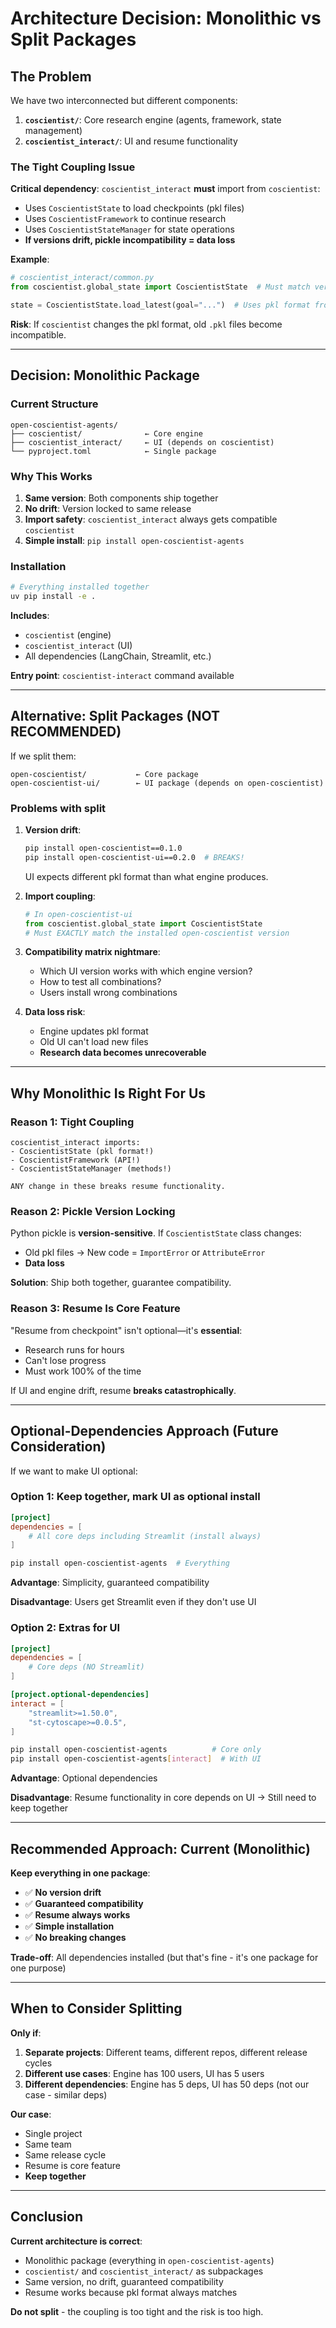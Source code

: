 # Architecture Decision: Monolithic vs Split Packages

## The Problem

We have two interconnected but different components:
1. **`coscientist/`**: Core research engine (agents, framework, state management)
2. **`coscientist_interact/`**: UI and resume functionality

### The Tight Coupling Issue

**Critical dependency**: `coscientist_interact` **must** import from `coscientist`:
- Uses `CoscientistState` to load checkpoints (pkl files)
- Uses `CoscientistFramework` to continue research
- Uses `CoscientistStateManager` for state operations
- **If versions drift, pickle incompatibility = data loss**

**Example**:
```python
# coscientist_interact/common.py
from coscientist.global_state import CoscientistState  # Must match version!

state = CoscientistState.load_latest(goal="...")  # Uses pkl format from coscientist
```

**Risk**: If `coscientist` changes the pkl format, old `.pkl` files become incompatible.

---

## Decision: Monolithic Package

### Current Structure

```
open-coscientist-agents/
├── coscientist/              ← Core engine
├── coscientist_interact/     ← UI (depends on coscientist)
└── pyproject.toml            ← Single package
```

### Why This Works

1. **Same version**: Both components ship together
2. **No drift**: Version locked to same release
3. **Import safety**: `coscientist_interact` always gets compatible `coscientist`
4. **Simple install**: `pip install open-coscientist-agents`

### Installation

```bash
# Everything installed together
uv pip install -e .
```

**Includes**:
- `coscientist` (engine)
- `coscientist_interact` (UI)
- All dependencies (LangChain, Streamlit, etc.)

**Entry point**: `coscientist-interact` command available

---

## Alternative: Split Packages (NOT RECOMMENDED)

If we split them:

```
open-coscientist/           ← Core package
open-coscientist-ui/        ← UI package (depends on open-coscientist)
```

### Problems with split

1. **Version drift**:
   ```bash
   pip install open-coscientist==0.1.0
   pip install open-coscientist-ui==0.2.0  # BREAKS!
   ```
   UI expects different pkl format than what engine produces.

2. **Import coupling**:
   ```python
   # In open-coscientist-ui
   from coscientist.global_state import CoscientistState
   # Must EXACTLY match the installed open-coscientist version
   ```

3. **Compatibility matrix nightmare**:
   - Which UI version works with which engine version?
   - How to test all combinations?
   - Users install wrong combinations

4. **Data loss risk**:
   - Engine updates pkl format
   - Old UI can't load new files
   - **Research data becomes unrecoverable**

---

## Why Monolithic Is Right For Us

### Reason 1: Tight Coupling

```
coscientist_interact imports:
- CoscientistState (pkl format!)
- CoscientistFramework (API!)
- CoscientistStateManager (methods!)

ANY change in these breaks resume functionality.
```

### Reason 2: Pickle Version Locking

Python pickle is **version-sensitive**. If `CoscientistState` class changes:
- Old pkl files → New code = `ImportError` or `AttributeError`
- **Data loss**

**Solution**: Ship both together, guarantee compatibility.

### Reason 3: Resume Is Core Feature

"Resume from checkpoint" isn't optional—it's **essential**:
- Research runs for hours
- Can't lose progress
- Must work 100% of the time

If UI and engine drift, resume **breaks catastrophically**.

---

## Optional-Dependencies Approach (Future Consideration)

If we want to make UI optional:

### Option 1: Keep together, mark UI as optional install

```toml
[project]
dependencies = [
    # All core deps including Streamlit (install always)
]
```

```bash
pip install open-coscientist-agents  # Everything
```

**Advantage**: Simplicity, guaranteed compatibility

**Disadvantage**: Users get Streamlit even if they don't use UI

### Option 2: Extras for UI

```toml
[project]
dependencies = [
    # Core deps (NO Streamlit)
]

[project.optional-dependencies]
interact = [
    "streamlit>=1.50.0",
    "st-cytoscape>=0.0.5",
]
```

```bash
pip install open-coscientist-agents          # Core only
pip install open-coscientist-agents[interact]  # With UI
```

**Advantage**: Optional dependencies

**Disadvantage**: Resume functionality in core depends on UI → Still need to keep together

---

## Recommended Approach: Current (Monolithic)

**Keep everything in one package**:

- ✅ **No version drift**
- ✅ **Guaranteed compatibility**
- ✅ **Resume always works**
- ✅ **Simple installation**
- ✅ **No breaking changes**

**Trade-off**: All dependencies installed (but that's fine - it's one package for one purpose)

---

## When to Consider Splitting

**Only if**:

1. **Separate projects**: Different teams, different repos, different release cycles
2. **Different use cases**: Engine has 100 users, UI has 5 users
3. **Different dependencies**: Engine has 5 deps, UI has 50 deps (not our case - similar deps)

**Our case**: 
- Single project
- Same team
- Same release cycle
- Resume is core feature
- **Keep together**

---

## Conclusion

**Current architecture is correct**:
- Monolithic package (everything in `open-coscientist-agents`)
- `coscientist/` and `coscientist_interact/` as subpackages
- Same version, no drift, guaranteed compatibility
- Resume works because pkl format always matches

**Do not split** - the coupling is too tight and the risk is too high.


